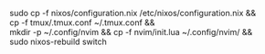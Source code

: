 sudo cp -f nixos/configuration.nix /etc/nixos/configuration.nix && \
cp -f tmux/.tmux.conf ~/.tmux.conf && \
mkdir -p ~/.config/nvim && cp -f nvim/init.lua ~/.config/nvim/ && \
sudo nixos-rebuild switch

